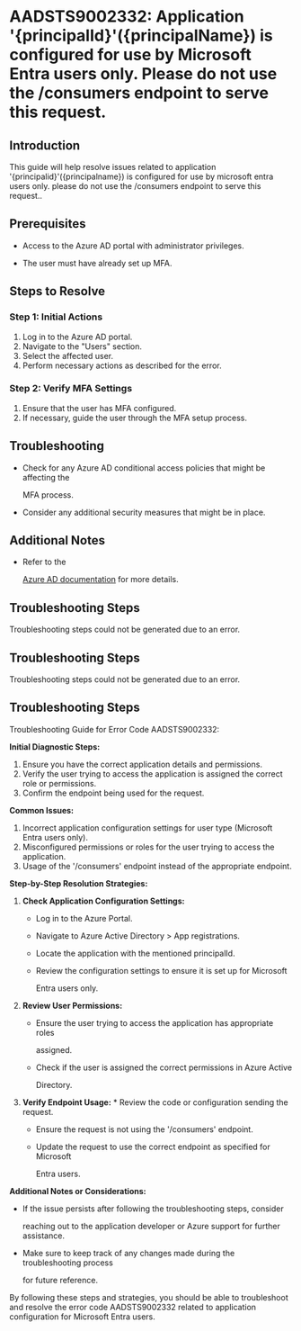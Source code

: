 
# AADSTS9002332: Application '{principalId}'({principalName}) is configured for use by Microsoft Entra users only. Please do not use the /consumers endpoint to serve this request.


## Introduction

This guide will help resolve issues related to application
'{principalid}'({principalname}) is configured for use by microsoft entra users
only. please do not use the /consumers endpoint to serve this request..


## Prerequisites


* Access to the Azure AD portal with administrator privileges.

* The user must have already set up MFA.


## Steps to Resolve


### Step 1: Initial Actions

1. Log in to the Azure AD portal.
2. Navigate to the "Users" section.
3. Select the affected user.
4. Perform necessary actions as described for the error.


### Step 2: Verify MFA Settings

1. Ensure that the user has MFA configured.
2. If necessary, guide the user through the MFA setup process.


## Troubleshooting


* Check for any Azure AD conditional access policies that might be affecting the

  MFA process.

* Consider any additional security measures that might be in place.


## Additional Notes


* Refer to the

  [Azure AD 
documentation](https://learn.microsoft.com/en-us/azure/active-directory/)
  for more details.


## Troubleshooting Steps

Troubleshooting steps could not be generated due to an error.


## Troubleshooting Steps

Troubleshooting steps could not be generated due to an error.


## Troubleshooting Steps

Troubleshooting Guide for Error Code AADSTS9002332:

**Initial Diagnostic Steps:** 

1. Ensure you have the correct application details and permissions.
2. Verify the user trying to access the application is assigned the correct role
   or permissions.
3. Confirm the endpoint being used for the request.

**Common Issues:** 

1. Incorrect application configuration settings for user type (Microsoft Entra
   users only).
2. Misconfigured permissions or roles for the user trying to access the
   application.
3. Usage of the '/consumers' endpoint instead of the appropriate endpoint.

**Step-by-Step Resolution Strategies:** 

1. **Check Application Configuration Settings:** 

   * Log in to the Azure Portal.

   * Navigate to Azure Active Directory > App registrations.

   * Locate the application with the mentioned principalId.

   * Review the configuration settings to ensure it is set up for Microsoft

     Entra users only.

2. **Review User Permissions:** 

   * Ensure the user trying to access the application has appropriate roles

     assigned.
   * Check if the user is assigned the correct permissions in Azure Active

     Directory.

3. **Verify Endpoint Usage:**    * Review the code or configuration sending the 
request.

   * Ensure the request is not using the '/consumers' endpoint.

   * Update the request to use the correct endpoint as specified for Microsoft

     Entra users.

**Additional Notes or Considerations:**


* If the issue persists after following the troubleshooting steps, consider

  reaching out to the application developer or Azure support for further
  assistance.

* Make sure to keep track of any changes made during the troubleshooting process

  for future reference.

By following these steps and strategies, you should be able to troubleshoot and
resolve the error code AADSTS9002332 related to application configuration for
Microsoft Entra users.